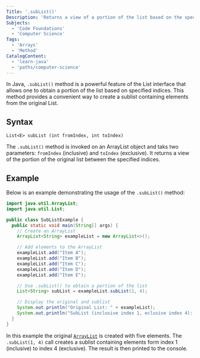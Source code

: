 ```yaml
---
Title: '.subList()'
Description: 'Returns a view of a portion of the list based on the specified start and end indices.'
Subjects:
  - 'Code Foundations'
  - 'Computer Science'
Tags:
  - 'Arrays'
  - 'Method'
CatalogContent:
  - 'learn-java'
  - 'paths/computer-science'
---
```



In Java, `.subList()` method is a powerful feature of the List interface that allows one to obtain a portion of the list based on specified indices. This method provides a convenient way to create a sublist containing elements from the original List.

## Syntax

```pseudo
List<E> subList (int fromIndex, int toIndex)
```

The `.subList()` method is invoked on an ArrayList object and taks two parameters: `fromIndex` (inclusive) and `toIndex` (exclusive). It returns a view of the portion of the original list between the specified indices.

## Example

Below is an example demonstrating the usage of the `.subList()` method: 

```java
import java.util.ArrayList;
import java.util.List;

public class SubListExample {
  public static void main(String[] args) {
    // Create an ArrayList
    ArrayList<String> exampleList = new ArrayList<>();

    // Add elements to the ArrayList
    exampleList.add("Item A");
    exampleList.add("Item B");
    exampleList.add("Item C");
    exampleList.add("Item D");
    exampleList.add("Item E");

    // Use .subList() to obtain a portion of the list
    List<String> subList = exampleList.subList(1, 4);

    // Display the original and sublist
    System.out.println("Original List: " + exampleList);
    System.out.println("SubList (inclusive index 1, eclusive index 4): " + subList);
  }
}
```

In this example the original [`ArrayList`](https://www.codecademy.com/resources/docs/java/array-list) is created with five elements. The `.subList(1, 4)` call creates a sublist containing elements form index 1 (inclusive) to index 4 (exclusive). The result is then printed to the console.